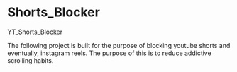 # Shorts_Blocker
YT_Shorts_Blocker


The following project is built for the purpose of blocking youtube shorts and eventually,
instagram reels. The purpose of this is to reduce addictive scrolling habits.
